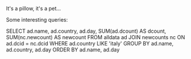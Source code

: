It's a pillow, it's a pet...

Some interesting queries:

SELECT 
	ad.name,
	ad.country,
	ad.day,
	SUM(ad.dcount) AS dcount,
	SUM(nc.newcount) AS newcount 
FROM 
	alldata ad JOIN 
	newcounts nc ON ad.dcid = nc.dcid WHERE ad.country LIKE 'italy' 
GROUP BY 
	ad.name,
	ad.country,
	ad.day
ORDER BY
	ad.name,
	ad.day

